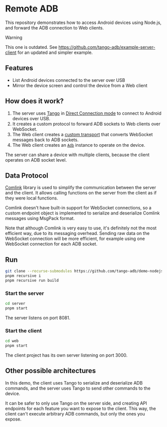# Remote ADB

This repository demonstrates how to access Android devices using Node.js, and forward the ADB connection to Web clients.

> [!WARNING]
> This one is outdated. See https://github.com/tango-adb/example-server-client for an updated and simpler example.

## Features

* List Android devices connected to the server over USB
* Mirror the device screen and control the device from a Web client

## How does it work?

1. The server uses [Tango](https://docs.tangoapp.dev/) in [Direct Connection mode](https://docs.tangoapp.dev/#direct-connection-transport) to connect to Android devices over USB.
2. It creates a custom protocol to forward ADB sockets to Web clients over WebSocket.
3. The Web client creates a [custom transport](https://docs.tangoapp.dev/tango/custom-transport/) that converts WebSocket messages back to ADB sockets.
4. The Web client creates an [`Adb`](https://docs.tangoapp.dev/api/) instance to operate on the device.

The server can share a device with multiple clients, because the client operates on ADB socket level.

## Data Protocol

[Comlink](https://github.com/GoogleChromeLabs/comlink) library is used to simplify the communication between the server and the client. It allows calling functions on the server from the client as if they were local functions.

Comlink doesn't have built-in support for WebSocket connections, so a custom endpoint object is implemented to serialize and deserialize Comlink messages using MsgPack format.

Note that although Comlink is very easy to use, it's definitely not the most efficient way, due to its messaging overhead. Sending raw data on the WebSocket connection will be more efficient, for example using one WebSocket connection for each ADB socket.

## Run

```bash
git clone --recurse-submodules https://github.com/tango-adb/demo-nodejs.git
pnpm recursive i
pnpm recursive run build
```

### Start the server

```bash
cd server
pnpm start
```

The server listens on port 8081.

### Start the client

```bash
cd web
pnpm start
```

The client project has its own server listening on port 3000.

## Other possible architectures

In this demo, the client uses Tango to serialize and deserialize ADB commands, and the server uses Tango to send other commands to the device.

It can be safer to only use Tango on the server side, and creating API endpoints for each feature you want to expose to the client. This way, the client can't execute arbitrary ADB commands, but only the ones you expose.
